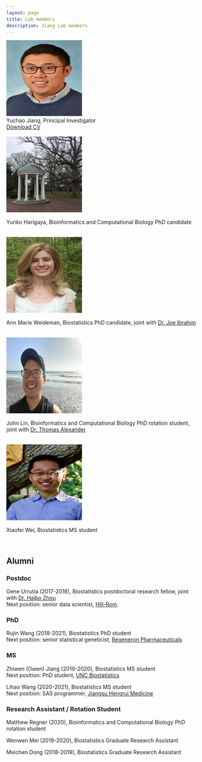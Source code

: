 ```yaml
---
layout: page
title: Lab members
description: Jiang Lab members
---
```


<div class="container">
    <div class="row-fluid">
        <div class="span2">
        <a href="../assets/pics/Yuchao.jpg">
            <img src="../assets/pics/Yuchao.jpg" height="200" width="200" title="Yuchao Jiang" alt="Yuchao Jiang"/>
        </a>
        </div>
    </div>
</div>

<div class="cv">
	Yuchao Jiang, Principal Investigator <br/>
	<a href="https://www.dropbox.com/s/2gs7w0i8kow5glf/CV_Yuchao_Jiang.pdf?dl=0" title="Download CV as PDF">Download CV</a> <br/>
</div>

<br/>

<div class="container">
    <div class="row-fluid">
        <div class="span2">
        <a href="../assets/pics/Yuriko.jpg">
            <img src="../assets/pics/Yuriko.jpg" height="200" width="200" title="Yuriko Harigaya" alt="Yuriko Harigaya"/>
        </a>
        </div>
    </div>
</div>

Yuriko Harigaya, Bioinformatics and Computational Biology PhD candidate

<br/>

<div class="container">
    <div class="row-fluid">
        <div class="span2">
        <a href="../assets/pics/AnnMarie.jpg">
            <img src="../assets/pics/AnnMarie.jpg" height="200" width="200" title="Ann Marie Weideman" alt="Ann Marie Weideman"/>
        </a>
        </div>
    </div>
</div>

Ann Marie Weideman, Biostatistics PhD candidate, joint with [Dr. Joe Ibrahim](https://sph.unc.edu/adv_profile/joseph-g-ibrahim-phd/)

<br/>

<div class="container">
    <div class="row-fluid">
        <div class="span2">
        <a href="../assets/pics/JohnLin.jpg">
            <img src="../assets/pics/JohnLin.jpg" height="200" width="200" title="John Lin" alt="John Lin"/>
        </a>
        </div>
    </div>
</div>

John Lin, Bioinformatics and Computational Biology PhD rotation student, joint with [Dr. Thomas Alexander](https://unclineberger.org/directory/thomas-alexander/)

<br/>

<div class="container">
    <div class="row-fluid">
        <div class="span2">
        <a href="../assets/pics/XiaofeiWei.jpg">
            <img src="../assets/pics/XiaofeiWei.jpg" height="200" width="200" title="Xiaofei Wei" alt="Xiaofei Wei"/>
        </a>
        </div>
    </div>
</div>

Xiaofei Wei, Biostatistics MS student

<br/>


## Alumni

### Postdoc
Gene Urrutia (2017-2018), Biostatistics postdoctoral research fellow, joint with [Dr. Haibo Zhou](http://sph.unc.edu/adv_profile/haibo-zhou-phd/) <br/>
Next position: senior data scientist, [Hill-Rom](https://www.hill-rom.com/usa/).

### PhD
Rujin Wang (2018-2021), Biostatistics PhD student <br/>
Next position: senior statistical geneticist, [Regeneron Pharmaceuticals](https://www.regeneron.com/)

### MS
Zhiwen (Owen) Jiang (2019-2020), Biostatistics MS student <br/>
Next position: PhD student, [UNC Biostatistics](https://sph.unc.edu/bios/biostatistics/)

Lihao Wang (2020-2021), Biostatistics MS student <br/>
Next position: SAS programmer, [Jiangsu Hengrui Medicine](http://www.hrs.com.cn/)

### Research Assistant / Rotation Student
Matthew Regner (2020), Bioinformatics and Computational Biology PhD rotation student <br/>

Wenwen Mei (2019-2020), Biostatistics Graduate Research Assistant <br/>

Meichen Dong (2018-2019), Biostatistics Graduate Research Assistant <br/>
